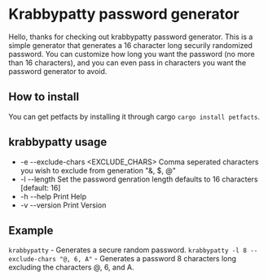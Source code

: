 # Krabbypatty password generator
Hello, thanks for checking out krabbypatty password generator.  This is a simple generator that generates a 16 character long securily randomized password.  You can customize how long you want the password (no more than 16 characters), and you can even pass in characters you want the password generator to avoid.

## How to install
You can get petfacts by installing it through cargo `cargo install petfacts`.

## krabbypatty usage
* -e --exclude-chars <EXCLUDE_CHARS> Comma seperated characters you wish to exclude from generation "&, $, @"
* -l --length <LENGTH> Set the password genration length defaults to 16 characters [default: 16]
* -h --help Print Help
* -v --version Print Version

## Example
`krabbypatty` - Generates a secure random password.
`krabbypatty -l 8 --exclude-chars "@, 6, A"` - Generates a password 8 characters long excluding the characters @, 6, and A.
